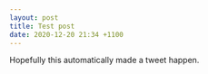 ```yaml
---
layout: post
title: Test post
date: 2020-12-20 21:34 +1100
---
```


Hopefully this automatically made a tweet happen.

